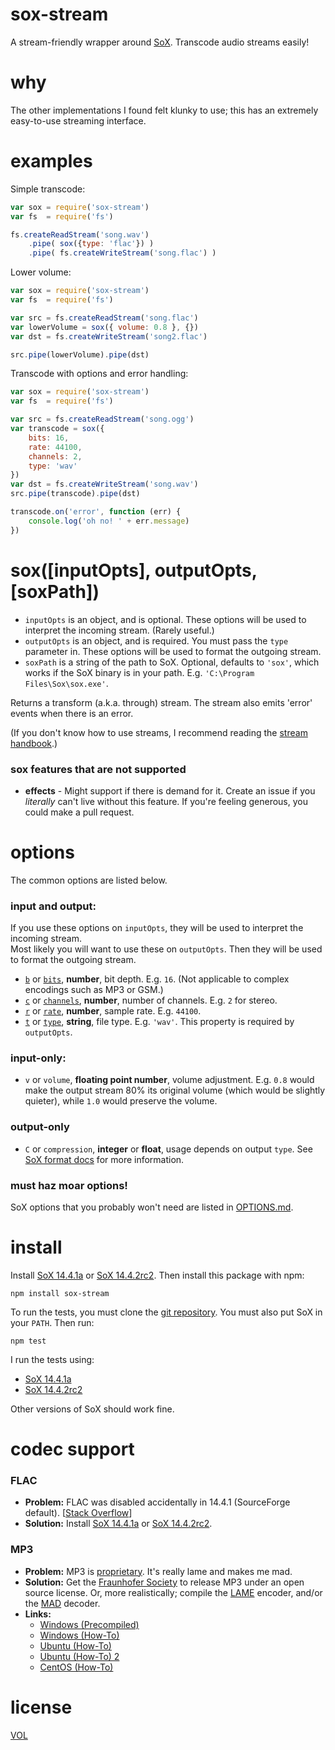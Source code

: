 sox-stream
==========

A stream-friendly wrapper around [SoX](http://sox.sourceforge.net/). Transcode audio streams easily!

# why

The other implementations I found felt klunky to use; this has an extremely easy-to-use streaming interface.

# examples

Simple transcode:
```js
var sox = require('sox-stream')
var fs  = require('fs')

fs.createReadStream('song.wav')
	.pipe( sox({type: 'flac'}) )
	.pipe( fs.createWriteStream('song.flac') )
```

Lower volume:
```js
var sox = require('sox-stream')
var fs  = require('fs')

var src = fs.createReadStream('song.flac')
var lowerVolume = sox({ volume: 0.8 }, {})
var dst = fs.createWriteStream('song2.flac')

src.pipe(lowerVolume).pipe(dst)
```

Transcode with options and error handling:
```js
var sox = require('sox-stream')
var fs  = require('fs')

var src = fs.createReadStream('song.ogg')
var transcode = sox({
	bits: 16,
	rate: 44100,
	channels: 2,
	type: 'wav'
})
var dst = fs.createWriteStream('song.wav')
src.pipe(transcode).pipe(dst)

transcode.on('error', function (err) {
	console.log('oh no! ' + err.message)
})
```

# sox([inputOpts], outputOpts, [soxPath])

- `inputOpts` is an object, and is optional. These options will be used to interpret the incoming stream. (Rarely useful.)
- `outputOpts` is an object, and is required. You must pass the `type` parameter in. These options will be used to format the outgoing stream.
- `soxPath` is a string of the path to SoX. Optional, defaults to `'sox'`, which works if the SoX binary is in your path. E.g. `'C:\Program Files\Sox\sox.exe'`.

Returns a transform (a.k.a. through) stream. The stream also emits 'error' events when there is an error.

(If you don't know how to use streams, I recommend reading the [stream handbook][stream-handbook].)

### sox features that are not supported
- **effects** - Might support if there is demand for it. Create an issue if you *literally* can't live without this feature. If you're feeling generous, you could make a pull request.

# options

The common options are listed below.

### input and output:

If you use these options on `inputOpts`, they will be used to interpret the incoming stream.  
Most likely you will want to use these on `outputOpts`. Then they will be used to format the outgoing stream.

- [`b`][bitdepth-arg] or [`bits`][bitdepth-arg], **number**, bit depth. E.g. `16`. (Not applicable to complex encodings such as MP3 or GSM.)
- [`c`][channel-arg] or [`channels`][channel-arg], **number**, number of channels. E.g. `2` for stereo.
- [`r`][samplerate-arg] or [`rate`][samplerate-arg], **number**, sample rate. E.g. `44100`.
- [`t`][type-arg] or [`type`][type-arg], **string**, file type. E.g. `'wav'`. This property is required by `outputOpts`.

### input-only:

- `v` or `volume`, **floating point number**, volume adjustment. E.g. `0.8` would make the output stream 80% its original volume (which would be slightly quieter), while `1.0` would preserve the volume.

### output-only

- `C` or `compression`, **integer** or **float**, usage depends on output `type`. See [SoX format docs](http://sox.sourceforge.net/soxformat.html) for more information.

### must haz moar options!

SoX options that you probably won't need are listed in [OPTIONS.md][options].

# install

Install [SoX 14.4.1a][sox-1441] or [SoX 14.4.2rc2][sox-1442]. Then install this package with npm: 

```
npm install sox-stream
```

To run the tests, you must clone the [git repository](https://github.com/ArtskydJ/sox-stream). You must also put SoX  in your `PATH`. Then run:

```
npm test
```

I run the tests using:

- [SoX 14.4.1a][sox-1441]
- [SoX 14.4.2rc2][sox-1442]

Other versions of SoX should work fine.

# codec support

### FLAC

- **Problem:** FLAC was disabled accidentally in 14.4.1 (SourceForge default). [[Stack Overflow](http://stackoverflow.com/questions/23382500/how-to-install-flac-support-flac-libraries-to-sox-in-windows/25755799)]
- **Solution:** Install [SoX 14.4.1a][sox-1441] or [SoX 14.4.2rc2][sox-1442].

### MP3

- **Problem:** MP3 is [proprietary](https://en.wikipedia.org/wiki/LAME#Patents_and_legal_issues). It's really lame and makes me mad.
- **Solution:** Get the [Fraunhofer Society](https://en.wikipedia.org/wiki/Fraunhofer_Society#Notable_projects) to release MP3 under an open source license. Or, more realistically; compile the [LAME](http://lame.sourceforge.net/) encoder, and/or the [MAD](http://www.underbit.com/products/mad) decoder.
- **Links:**
	- [Windows (Precompiled)](https://github.com/EaterOfCode/sux/tree/master/win_libs)
	- [Windows (How-To)](http://www.codeproject.com/Articles/33901/Compiling-SOX-with-Lame-and-Libmad-for-Windows)
	- [Ubuntu (How-To)](http://superuser.com/questions/421153/how-to-add-a-mp3-handler-to-sox)
	- [Ubuntu (How-To) 2](http://eggblog.invertedegg.com/?p=19)
	- [CentOS (How-To)](http://techblog.netwater.com/?p=4)

# license

[VOL](http://veryopenlicense.com)

[sox-1441]: http://sourceforge.net/projects/sox/files/sox/14.4.1/
[sox-1442]: http://sourceforge.net/projects/sox/files/release_candidates/sox/14.4.2rc2/
[bitdepth-arg]: https://en.wikipedia.org/wiki/Audio_bit_depth
[channel-arg]: https://en.wikipedia.org/wiki/Audio_channel
[samplerate-arg]: https://en.wikipedia.org/wiki/Sampling_(signal_processing)#Sampling_rate
[type-arg]: https://en.wikipedia.org/wiki/Audio_file_format
[stream-handbook]: https://github.com/substack/stream-handbook
[options]: https://github.com/ArtskydJ/sox-stream/blob/master/OPTIONS.md
